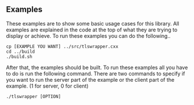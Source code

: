 ## Examples
These examples are to show some basic usage cases for this library. All examples are explained in the code at the top of what they are trying to display or achieve. To run these examples you can do the following..

    cp [EXAMPLE YOU WANT] ../src/tlswrapper.cxx
    cd ../build
    ./build.sh

After that, the examples should be built. To run these examples all you have to do is run the following command. There are two commands to specify if you want to run the server part of the example or the client part of the example. (1 for server, 0 for client)

    ./tlswrapper [OPTION]

